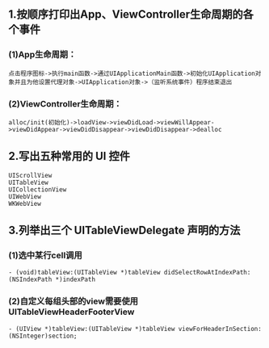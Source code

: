 ## 1.按顺序打印出App、ViewController生命周期的各个事件
### (1)App生命周期：
```
点击程序图标->执行main函数->通过UIApplicationMain函数->初始化UIApplication对象并且为他设置代理对象->UIApplication对象->（监听系统事件）程序结束退出
```
### (2)ViewController生命周期：
```
alloc/init(初始化)->loadView->viewDidLoad->viewWillAppear->viewDidAppear->viewDidDisappear->viewDidDisappear->dealloc
```
## 2.写出五种常用的 UI 控件
``` 
UIScrollView
UITableView
UICollectionView
UIWebView
WKWebView
```
## 3.列举出三个 UITableViewDelegate 声明的方法
### (1)选中某行cell调用
```
- (void)tableView:(UITableView *)tableView didSelectRowAtIndexPath:(NSIndexPath *)indexPath
```
### (2)自定义每组头部的view需要使用UITableViewHeaderFooterView
```
- (UIView *)tableView:(UITableView *)tableView viewForHeaderInSection:(NSInteger)section; 
```
